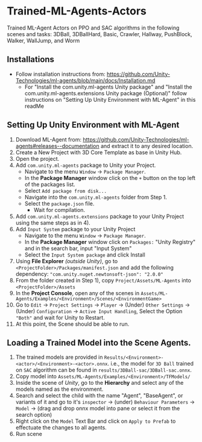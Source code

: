 # Trained-ML-Agents-Actors
Trained ML-Agent Actors on PPO and SAC algorithms in the following scenes and tasks: 3DBall, 3DBallHard, Basic, Crawler, Hallway, PushBlock, Walker, WallJump, and Worm

## Installations
- Follow installation instructions from: https://github.com/Unity-Technologies/ml-agents/blob/main/docs/Installation.md
	- For "Install the com.unity.ml-agents Unity package" and "Install the com.unity.ml-agents.extensions Unity package (Optional)" follow instructions on "Setting Up Unity Environment with ML-Agent" in this readMe

## Setting Up Unity Environment with ML-Agent
1. Download ML-Agent from: https://github.com/Unity-Technologies/ml-agents#releases--documentation and extract it to any desired location.
2. Create a New Project with 3D Core Template as base in Unity Hub.
3. Open the project.
4. Add `com.unity.ml-agents` package to Unity your Project.
    - Navigate to the menu `Window` -> `Package Manager`.
    - In the **Package Manager** window click on the `+` button on the top left of the packages list.
    - Select `Add package from disk...`
    - Navigate into the `com.unity.ml-agents` folder from Step 1.
    - Select the `package.json` file.
	  - Wait for compilation.
5. Add `com.unity.ml-agents.extensions` package to your Unity Project using the same steps as in 4).
6. Add `Input System` package to your Unity Project
    - Navigate to the menu `Window` -> `Package Manager`.
    - In the **Package Manager** window click on `Packages:` "Unity Registry" and in the search bar, input "Input System"
    - Select the `Input System package` and click Install
7. Using **File Explorer** *(outside Unity)*, go to `<ProjectFolder>/Packages/manifest.json` and add the following dependency: `"com.unity.nuget.newtonsoft-json": "2.0.0"`
8. From the folder created in Step 1), copy `Project/Assets/ML-Agents` into `<ProjectFolder>/Assets`
9. In the **Project Console**, open any of the scenes in `Assets/ML-Agents/Examples/<Environment>/Scenes/<EnvironmentGame>`
10. Go to `Edit` -> `Project Settings` -> `Player` -> (Under) `Other Settings` -> (Under) `Configuration` -> `Active Input Handling`, Select the Option `"Both"` and wait for Unity to Restart.
11. At this point, the Scene should be able to run.

## Loading a Trained Model into the Scene Agents.
1. The trained models are provided in `Results/<Environment>-<actor>/<Environment>-<actor>.onnx`. i.e., the model for `3D Ball` trained on `SAC` algorithm can be found in `results/3DBall-sac/3DBall-sac.onnx`.
2. Copy model into `Assets/ML-Agents/Examples/<Environment>/TFModels/`
3. Inside the scene of *Unity*, go to the **Hierarchy** and select any of the models named as the environment.
4. Search and select the child with the name "Agent", "BaseAgent", or variants of it and go to it's `inspector` -> (under) `Behaviour Parameters` -> `Model` -> (drag and drop onnx model into pane or select it from the search option)
5. Right click on the `Model` Text Bar and click on `Apply to Prefab` to effectuate the changes to all agents.
6. Run scene
